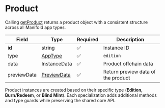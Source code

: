 # Product

Calling [getProduct](../manifold-client/getproduct.md) returns a product object with a consistent structure across all Manifold app types.

| Field       | Type                                            | Required | Description                        |
| ----------- | ----------------------------------------------- | -------- | ---------------------------------- |
| **id**      | string                                          | ✅        | Instance ID                        |
| type        | [AppType](../../reference/apptype.md)           | ✅        | `edition`                          |
| data        | [InstanceData](../../reference/instancedata.md) | ✅        | Product offchain data              |
| previewData | [PreviewData](../../reference/previewdata.md)   | ✅        | Return preview data of the product |

Product instances are created based on their specific type (**Edition**, **Burn/Redeem**, or **Blind Mint**). Each specialization adds additional methods and type guards while preserving the shared core API.
